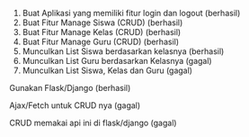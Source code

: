 1. Buat Aplikasi yang memiliki fitur login dan logout (berhasil)
2. Buat Fitur Manage Siswa (CRUD)  (berhasil)
3. Buat Fitur Manage Kelas (CRUD)  (berhasil)
4. Buat Fitur Manage Guru (CRUD)  (berhasil)
5. Munculkan List Siswa berdasarkan kelasnya  (berhasil)
6. Munculkan List Guru berdasarkan Kelasnya (gagal)
7. Munculkan List Siswa, Kelas dan Guru (gagal)

Gunakan Flask/Django (berhasil)

Ajax/Fetch untuk CRUD nya (gagal)

 CRUD memakai api ini di flask/django (gagal)
